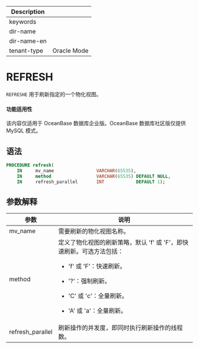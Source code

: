 | Description   |                 |
|---------------|-----------------|
| keywords      |                 |
| dir-name      |                 |
| dir-name-en   |                 |
| tenant-type   | Oracle Mode     |

# REFRESH

`REFRESHE` 用于刷新指定的一个物化视图。

<main id="notice" >
  <h4>功能适用性</h4>
  <p>该内容仅适用于 OceanBase 数据库企业版。OceanBase 数据库社区版仅提供 MySQL 模式。</p>
</main>

## 语法

```sql
PROCEDURE refresh(
    IN     mv_name                VARCHAR(65535),
    IN     method                 VARCHAR(65535) DEFAULT NULL,
    IN     refresh_parallel       INT            DEFAULT 1);
```

## 参数解释

| **参数**     | **说明**                                                                                                       |
|--------------|---------------------------------------------------------------------------------------------------------------|
|mv_name | 需要刷新的物化视图名称。|
| method       | 定义了物化视图的刷新策略，默认 'f' 或 'F'，即快速刷新。可选方法包括：<ul><li>'f' 或 'F'：快速刷新。</ul></li> <ul><li>'?'：强制刷新。</ul></li> <ul><li>'C' 或 'c'：全量刷新。</ul></li> <ul><li> 'A' 或 'a'：全量刷新。</ul></li>  |
| refresh_parallel  | 刷新操作的并发度，即同时执行刷新操作的线程数。                                                                 |
